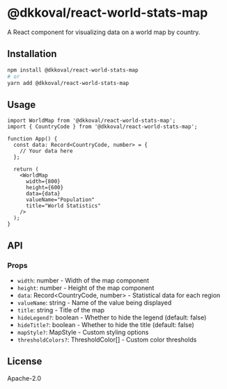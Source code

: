 # @dkkoval/react-world-stats-map

A React component for visualizing data on a world map by country.

## Installation

```bash
npm install @dkkoval/react-world-stats-map
# or
yarn add @dkkoval/react-world-stats-map
```

## Usage

```tsx
import WorldMap from '@dkkoval/react-world-stats-map';
import { CountryCode } from '@dkkoval/react-world-stats-map';

function App() {
  const data: Record<CountryCode, number> = {
    // Your data here
  };

  return (
    <WorldMap
      width={800}
      height={600}
      data={data}
      valueName="Population"
      title="World Statistics"
    />
  );
}
```

## API

### Props

- `width`: number - Width of the map component
- `height`: number - Height of the map component
- `data`: Record<CountryCode, number> - Statistical data for each region
- `valueName`: string - Name of the value being displayed
- `title`: string - Title of the map
- `hideLegend?`: boolean - Whether to hide the legend (default: false)
- `hideTitle?`: boolean - Whether to hide the title (default: false)
- `mapStyle?`: MapStyle - Custom styling options
- `thresholdColors?`: ThresholdColor[] - Custom color thresholds

## License

Apache-2.0
